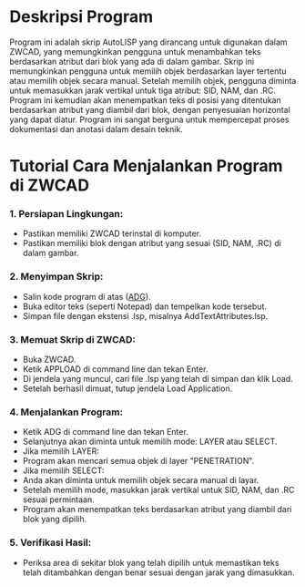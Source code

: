 # Deskripsi Program
Program ini adalah skrip AutoLISP yang dirancang untuk digunakan dalam ZWCAD, yang memungkinkan pengguna untuk menambahkan teks berdasarkan atribut dari blok yang ada di dalam gambar. Skrip ini memungkinkan pengguna untuk memilih objek berdasarkan layer tertentu atau memilih objek secara manual. Setelah memilih objek, pengguna diminta untuk memasukkan jarak vertikal untuk tiga atribut: SID, NAM, dan .RC. Program ini kemudian akan menempatkan teks di posisi yang ditentukan berdasarkan atribut yang diambil dari blok, dengan penyesuaian horizontal yang dapat diatur. Program ini sangat berguna untuk mempercepat proses dokumentasi dan anotasi dalam desain teknik.

# Tutorial Cara Menjalankan Program di ZWCAD
### 1. Persiapan Lingkungan:
- Pastikan memiliki ZWCAD terinstal di komputer.
- Pastikan memiliki blok dengan atribut yang sesuai (SID, NAM, .RC) di dalam gambar.

### 2. Menyimpan Skrip:
- Salin kode program di atas ([ADG](https://github.com/NEAR07/Program-AutoLisp-ZWCAD-Electrical/blob/main/Pembuatan%20Teks%20Atribut%20Blok%20di%20ZWCAD%20Berdasarkan%20Jarak%20Vertikal/ADG.lsp)).
- Buka editor teks (seperti Notepad) dan tempelkan kode tersebut.
- Simpan file dengan ekstensi .lsp, misalnya AddTextAttributes.lsp.

### 3. Memuat Skrip di ZWCAD:
- Buka ZWCAD.
- Ketik APPLOAD di command line dan tekan Enter.
- Di jendela yang muncul, cari file .lsp yang telah di simpan dan klik Load.
- Setelah berhasil dimuat, tutup jendela Load Application.

### 4. Menjalankan Program:
- Ketik ADG di command line dan tekan Enter.
- Selanjutnya akan diminta untuk memilih mode: LAYER atau SELECT.
- Jika memilih LAYER:
- Program akan mencari semua objek di layer "PENETRATION".
- Jika memilih SELECT:
- Anda akan diminta untuk memilih objek secara manual di layar.
- Setelah memilih mode, masukkan jarak vertikal untuk SID, NAM, dan .RC sesuai permintaan.
- Program akan menempatkan teks berdasarkan atribut yang diambil dari blok yang dipilih.

### 5. Verifikasi Hasil:
- Periksa area di sekitar blok yang telah dipilih untuk memastikan teks telah ditambahkan dengan benar sesuai dengan jarak yang dimasukkan.
